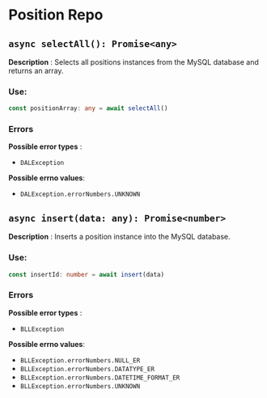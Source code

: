 # Position Repo

## `async selectAll(): Promise<any>`

**Description** : Selects all positions instances from the MySQL database and returns an array.
### Use:
```typescript
const positionArray: any = await selectAll()
```

### Errors

**Possible error types** : 
* `DALException`

**Possible errno values**:
* `DALException.errorNumbers.UNKNOWN`

## `async insert(data: any): Promise<number>`

**Description** : Inserts a position instance into the MySQL database.
### Use:
```typescript
const insertId: number = await insert(data)
```
### Errors

**Possible error types** : 
* `BLLException`

**Possible errno values**:
* `BLLException.errorNumbers.NULL_ER`
* `BLLException.errorNumbers.DATATYPE_ER`
* `BLLException.errorNumbers.DATETIME_FORMAT_ER`
* `BLLException.errorNumbers.UNKNOWN`
